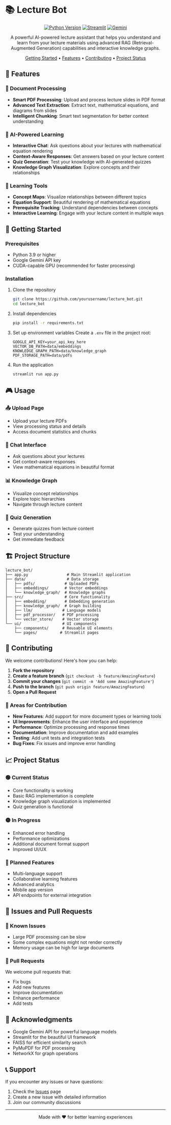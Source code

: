 # 📚 Lecture Bot

<div align="center">

[![Python Version](https://img.shields.io/badge/python-3.9+-blue.svg)](https://www.python.org/downloads/)
[![Streamlit](https://img.shields.io/badge/Streamlit-1.31.0-FF4B4B.svg)](https://streamlit.io/)
[![Gemini](https://img.shields.io/badge/Gemini-API-4285F4.svg)](https://ai.google.dev/)

A powerful AI-powered lecture assistant that helps you understand and learn from your lecture materials using advanced RAG (Retrieval-Augmented Generation) capabilities and interactive knowledge graphs.

[Getting Started](#getting-started) •
[Features](#features) •
[Contributing](#contributing) •
[Project Status](#project-status)

</div>

## 🌟 Features

### 📄 Document Processing
- **Smart PDF Processing**: Upload and process lecture slides in PDF format
- **Advanced Text Extraction**: Extract text, mathematical equations, and diagrams from slides
- **Intelligent Chunking**: Smart text segmentation for better context understanding

### 🧠 AI-Powered Learning
- **Interactive Chat**: Ask questions about your lectures with mathematical equation rendering
- **Context-Aware Responses**: Get answers based on your lecture content
- **Quiz Generation**: Test your knowledge with AI-generated quizzes
- **Knowledge Graph Visualization**: Explore concepts and their relationships

### 🎯 Learning Tools
- **Concept Maps**: Visualize relationships between different topics
- **Equation Support**: Beautiful rendering of mathematical equations
- **Prerequisite Tracking**: Understand dependencies between concepts
- **Interactive Learning**: Engage with your lecture content in multiple ways

## 🚀 Getting Started

### Prerequisites
- Python 3.9 or higher
- Google Gemini API key
- CUDA-capable GPU (recommended for faster processing)

### Installation

1. Clone the repository
   ```bash
   git clone https://github.com/yourusername/lecture_bot.git
   cd lecture_bot
   ```

2. Install dependencies
   ```bash
   pip install -r requirements.txt
   ```

3. Set up environment variables
   Create a `.env` file in the project root:
   ```
   GOOGLE_API_KEY=your_api_key_here
   VECTOR_DB_PATH=data/embeddings
   KNOWLEDGE_GRAPH_PATH=data/knowledge_graph
   PDF_STORAGE_PATH=data/pdfs
   ```

4. Run the application
   ```bash
   streamlit run app.py
   ```

## 🎮 Usage

### 📤 Upload Page
- Upload your lecture PDFs
- View processing status and details
- Access document statistics and chunks

### 💬 Chat Interface
- Ask questions about your lectures
- Get context-aware responses
- View mathematical equations in beautiful format

### 📊 Knowledge Graph
- Visualize concept relationships
- Explore topic hierarchies
- Navigate through lecture content

### 📝 Quiz Generation
- Generate quizzes from lecture content
- Test your understanding
- Get immediate feedback

## 🏗️ Project Structure

```
lecture_bot/
├── app.py                 # Main Streamlit application
├── data/                  # Data storage
│   ├── pdfs/             # Uploaded PDFs
│   ├── embeddings/       # Vector embeddings
│   └── knowledge_graph/  # Knowledge graphs
├── src/                  # Core functionality
│   ├── embedding/        # Embedding generation
│   ├── knowledge_graph/  # Graph building
│   ├── llm/             # Language models
│   ├── pdf_processor/   # PDF processing
│   └── vector_store/    # Vector storage
└── ui/                  # UI components
    ├── components/      # Reusable UI elements
    └── pages/          # Streamlit pages
```

## 🤝 Contributing

We welcome contributions! Here's how you can help:

1. **Fork the repository**
2. **Create a feature branch** (`git checkout -b feature/AmazingFeature`)
3. **Commit your changes** (`git commit -m 'Add some AmazingFeature'`)
4. **Push to the branch** (`git push origin feature/AmazingFeature`)
5. **Open a Pull Request**

### 🎯 Areas for Contribution
- **New Features**: Add support for more document types or learning tools
- **UI Improvements**: Enhance the user interface and experience
- **Performance**: Optimize processing and response times
- **Documentation**: Improve documentation and add examples
- **Testing**: Add unit tests and integration tests
- **Bug Fixes**: Fix issues and improve error handling

## 📈 Project Status

### 🟢 Current Status
- Core functionality is working
- Basic RAG implementation is complete
- Knowledge graph visualization is implemented
- Quiz generation is functional

### 🟡 In Progress
- Enhanced error handling
- Performance optimizations
- Additional document format support
- Improved UI/UX

### 🔴 Planned Features
- Multi-language support
- Collaborative learning features
- Advanced analytics
- Mobile app version
- API endpoints for external integration

## 📝 Issues and Pull Requests

### 🐛 Known Issues
- Large PDF processing can be slow
- Some complex equations might not render correctly
- Memory usage can be high for large documents

### 🔄 Pull Requests
We welcome pull requests that:
- Fix bugs
- Add new features
- Improve documentation
- Enhance performance
- Add tests

## 🙏 Acknowledgments

- Google Gemini API for powerful language models
- Streamlit for the beautiful UI framework
- FAISS for efficient similarity search
- PyMuPDF for PDF processing
- NetworkX for graph operations

## 📞 Support

If you encounter any issues or have questions:
1. Check the [Issues](https://github.com/yourusername/lecture_bot/issues) page
2. Create a new issue with detailed information
3. Join our community discussions

---

<div align="center">
Made with ❤️ for better learning experiences
</div>
